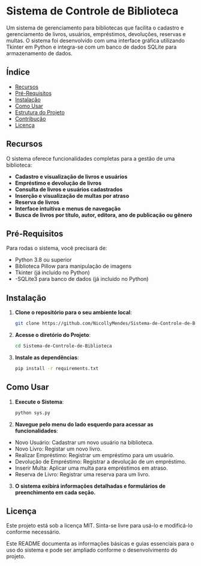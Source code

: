 # Sistema de Controle de Biblioteca

Um sistema de gerenciamento para bibliotecas que facilita o cadastro e gerenciamento de livros, usuários, empréstimos, devoluções, reservas e multas. O sistema foi desenvolvido com uma interface gráfica utilizando Tkinter em Python
e integra-se com um banco de dados SQLite para armazenamento de dados.

## Índice
- [Recursos](#recursos)
- [Pré-Requisitos](#pré-requisitos)
- [Instalação](#instalação)
- [Como Usar](#comousar)
- [Estrutura do Projeto](#estruturadoprojeto)
- [Contribução](#contribuição)
- [Licença](#licença)

## Recursos
O sistema oferece funcionalidades completas para a gestão de uma biblioteca:
- **Cadastro e visualização de livros e usuários**
- **Empréstimo e devolução de livros**
- **Consulta de livros e usuários cadastrados**
- **Inserção e visualização de multas por atraso**
- **Reserva de livros**
- **Interface intuitiva e menus de navegação**
- **Busca de livros por título, autor, editora, ano de publicação ou gênero**

## Pré-Requisitos
Para rodas o sistema, você precisará de:
- Python 3.8 ou superior
- Biblioteca Pillow para manipulação de imagens
- Tkinter (já incluido no Python)
- -SQLite3 para banco de dados (já incluido no Python)

## Instalação
1. **Clone o repositório para o seu ambiente local**:
   ```bash
   git clone https://github.com/NicollyMendes/Sistema-de-Controle-de-Biblioteca.git
2. **Acesse o diretório do Projeto**:
   ```bash
   cd Sistema-de-Controle-de-Biblioteca
3. **Instale as dependências**:
   ```bash
   pip install -r requirements.txt

## Como Usar
1. **Execute o Sistema**:
   ```bash
   python sys.py
2. **Navegue pelo menu do lado esquerdo para acessar as funcionalidades**:
 - Novo Usuário: Cadastrar um novo usuário na biblioteca.
 - Novo Livro: Registar um novo livro.
 - Realizar Empréstimo: Registrar um empréstimo para um usuário.
 - Devolução de Empréstimo: Registrar a devolução de um empréstimo.
 - Inserir Multa: Aplicar uma multa para empréstimos em atraso.
 - Reserva de Livro: Registrar uma reserva para um livro.

3. **O sistema exibirá informações detalhadas e formulários de preenchimento em cada seção.**

## Licença
Este projeto está sob a licença MIT. Sinta-se livre para usá-lo e modificá-lo conforme necessário.

Este README documenta as informações básicas e guias essenciais para o uso do sistema e pode ser ampliado 
conforme o desenvolvimento do projeto.


